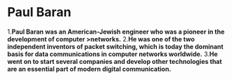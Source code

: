# Paul Baran
1.**Paul Baran was an American-Jewish engineer who was a pioneer in the development of computer >networks.**
2.**He was one of the two independent inventors of packet switching, which is today the dominant basis for data communications in computer networks worldwide.**
3.**He went on to start several companies and develop other technologies that are an essential part of modern digital communication.**
